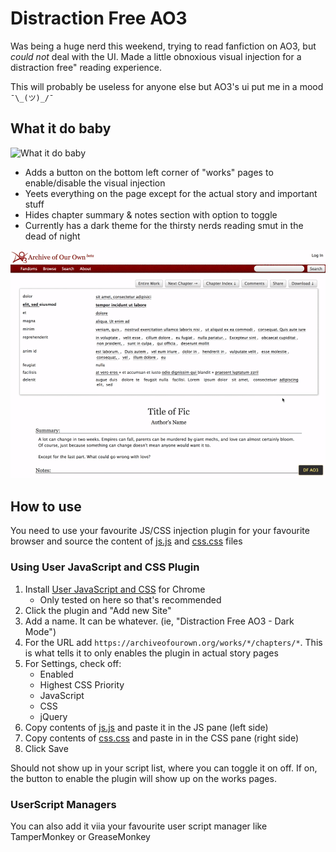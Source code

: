 # Distraction Free AO3

Was being a huge nerd this weekend, trying to read fanfiction on AO3, but *could not* deal with the UI. Made a little obnoxious visual injection for a distraction free" reading experience.

This will probably be useless for anyone else but AO3's ui put me in a mood `¯\_(ツ)_/¯`


## What it do baby

![What it do baby](https://media.giphy.com/media/KxcDD4s0RDVcbcomuP/source.gif)

- Adds a button on the bottom left corner of "works" pages to enable/disable the visual injection
- Yeets everything on the page except for the actual story and important stuff
- Hides chapter summary & notes section with option to toggle
- Currently has a dark theme for the thirsty nerds reading smut in the dead of night


![DF AO3](df-ao3.gif)


## How to use

You need to use your favourite JS/CSS injection plugin for your favourite browser and source the content of [js.js](js.js) and [css.css](css.css) files


### Using User JavaScript and CSS Plugin

1. Install [User JavaScript and CSS](https://chrome.google.com/webstore/detail/user-javascript-and-css/nbhcbdghjpllgmfilhnhkllmkecfmpld?hl=en) for Chrome
    * Only tested on here so that's recommended
2. Click the plugin and "Add new Site"
3. Add a name. It can be whatever. (ie, "Distraction Free AO3 - Dark Mode")
4. For the URL add `https://archiveofourown.org/works/*/chapters/*`. This is what tells it to only enables the plugin in actual story pages
5. For Settings, check off:
   * Enabled
   * Highest CSS Priority
   * JavaScript
   * CSS
   * jQuery
6. Copy contents of [js.js](js.js) and paste it in the JS pane (left side)
7. Copy contents of [css.css](css.css) and paste in in the CSS pane (right side)
8. Click Save

Should not show up in your script list, where you can toggle it on off. If on, the button to enable the plugin will show up on the works pages.

### UserScript Managers

You can also add it viia your favourite user script manager like TamperMonkey or GreaseMonkey

